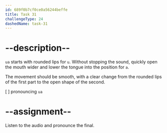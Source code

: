```yaml
---
id: 689f0b7cf0ce0a56244beffe
title: Task 31
challengeType: 24
dashedName: task-31
---
```


<!--SPEAKING-->

<!-- (Audio) A: ua -->

# --description--

`ua` starts with rounded lips for `u`. Without stopping the sound, quickly open the mouth wider and lower the tongue into the position for `a`.

The movement should be smooth, with a clear change from the rounded lips of the first part to the open shape of the second.

[ ] pronouncing `ua`

# --assignment--

Listen to the audio and pronounce the final.
